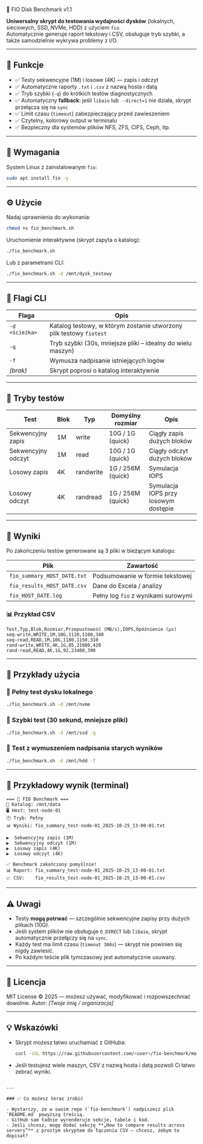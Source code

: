 🧪 FIO Disk Benchmark v1.1

**Uniwersalny skrypt do testowania wydajności dysków** (lokalnych, sieciowych, SSD, NVMe, HDD) z użyciem `fio`.  
Automatycznie generuje raport tekstowy i CSV, obsługuje tryb szybki, a także samodzielnie wykrywa problemy z I/O.

---

## 🚀 Funkcje

- ✅ Testy sekwencyjne (1M) i losowe (4K) — zapis i odczyt  
- ✅ Automatyczne raporty `.txt` i `.csv` z nazwą hosta i datą  
- ✅ Tryb szybki (`-q`) do krótkich testów diagnostycznych  
- ✅ Automatyczny **fallback**: jeśli `libaio` lub `--direct=1` nie działa, skrypt przełącza się na `sync`  
- ✅ Limit czasu (`timeout`) zabezpieczający przed zawieszeniem  
- ✅ Czytelny, kolorowy output w terminalu  
- ✅ Bezpieczny dla systemów plików NFS, ZFS, CIFS, Ceph, itp.

---

## 🧰 Wymagania

System Linux z zainstalowanym `fio`:

```bash
sudo apt install fio -y
````

---

## ⚙️ Użycie

Nadaj uprawnienia do wykonania:

```bash
chmod +x fio_benchmark.sh
```

Uruchomienie interaktywne (skrypt zapyta o katalog):

```bash
./fio_benchmark.sh
```

Lub z parametrami CLI:

```bash
./fio_benchmark.sh -d /mnt/dysk_testowy
```

---

## 🏁 Flagi CLI

| Flaga          | Opis                                                                |
| -------------- | ------------------------------------------------------------------- |
| `-d <ścieżka>` | Katalog testowy, w którym zostanie utworzony plik testowy `fiotest` |
| `-q`           | Tryb szybki (30s, mniejsze pliki – idealny do wielu maszyn)         |
| `-f`           | Wymusza nadpisanie istniejących logów                               |
| *(brak)*       | Skrypt poprosi o katalog interaktywnie                              |

---

## 🧪 Tryby testów

| Test               | Blok | Typ       | Domyślny rozmiar  | Opis                                 |
| ------------------ | ---- | --------- | ----------------- | ------------------------------------ |
| Sekwencyjny zapis  | 1M   | write     | 10G / 1G (quick)  | Ciągły zapis dużych bloków           |
| Sekwencyjny odczyt | 1M   | read      | 10G / 1G (quick)  | Ciągły odczyt dużych bloków          |
| Losowy zapis       | 4K   | randwrite | 1G / 256M (quick) | Symulacja IOPS                       |
| Losowy odczyt      | 4K   | randread  | 1G / 256M (quick) | Symulacja IOPS przy losowym dostępie |

---

## 📄 Wyniki

Po zakończeniu testów generowane są 3 pliki w bieżącym katalogu:

| Plik                        | Zawartość                           |
| --------------------------- | ----------------------------------- |
| `fio_summary_HOST_DATE.txt` | Podsumowanie w formie tekstowej     |
| `fio_results_HOST_DATE.csv` | Dane do Excela / analizy            |
| `fio_HOST_DATE.log`         | Pełny log `fio` z wynikami surowymi |

### 📊 Przykład CSV

```csv
Test,Typ,Blok,Rozmiar,Przepustowość (MB/s),IOPS,Opóźnienie (µs)
seq-write,WRITE,1M,10G,1120,1100,340
seq-read,READ,1M,10G,1180,1150,310
rand-write,WRITE,4K,1G,85,21800,420
rand-read,READ,4K,1G,92,23400,390
```

---

## 📘 Przykłady użycia

### 🔹 Pełny test dysku lokalnego

```bash
./fio_benchmark.sh -d /mnt/nvme
```

### 🔹 Szybki test (30 sekund, mniejsze pliki)

```bash
./fio_benchmark.sh -d /mnt/ssd -q
```

### 🔹 Test z wymuszeniem nadpisania starych wyników

```bash
./fio_benchmark.sh -d /mnt/hdd -f
```

---

## 🧩 Przykładowy wynik (terminal)

```
=== 🚀 FIO Benchmark ===
📂 Katalog: /mnt/data
🖥️ Host: test-node-01
🕐 Tryb: Pełny
📊 Wyniki: fio_summary_test-node-01_2025-10-25_13-00-01.txt

▶️  Sekwencyjny zapis (1M)
▶️  Sekwencyjny odczyt (1M)
▶️  Losowy zapis (4K)
▶️  Losowy odczyt (4K)

✅ Benchmark zakończony pomyślnie!
📊 Raport: fio_summary_test-node-01_2025-10-25_13-00-01.txt
📈 CSV:    fio_results_test-node-01_2025-10-25_13-00-01.csv
```

---

## ⚠️ Uwagi

* Testy **mogą potrwać** — szczególnie sekwencyjne zapisy przy dużych plikach (10G).
* Jeśli system plików nie obsługuje `O_DIRECT` lub `libaio`, skrypt automatycznie przełączy się na `sync`.
* Każdy test ma limit czasu (`timeout 300s`) — skrypt nie powinien się nigdy zawiesić.
* Po każdym teście plik tymczasowy jest automatycznie usuwany.

---

## 📜 Licencja

MIT License © 2025 — możesz używać, modyfikować i rozpowszechniać dowolnie.
Autor: *[Twoje imię / organizacja]*

---

## 💡 Wskazówki

* Skrypt możesz łatwo uruchamiać z GitHuba:

  ```bash
  curl -sSL https://raw.githubusercontent.com/<user>/fio-benchmark/main/fio_benchmark.sh | bash
  ```
* Jeśli testujesz wiele maszyn, CSV z nazwą hosta i datą pozwoli Ci łatwo zebrać wyniki.

```

---

### ✅ Co możesz teraz zrobić

- Wystarczy, że w swoim repo (`fio-benchmark`) nadpiszesz plik `README.md` powyższą treścią.  
- GitHub sam ładnie wyrenderuje sekcje, tabele i kod.  
- Jeśli chcesz, mogę dodać sekcję **„How to compare results across servers”** z prostym skryptem do łączenia CSV — chcesz, żebym to dopisał?
```
